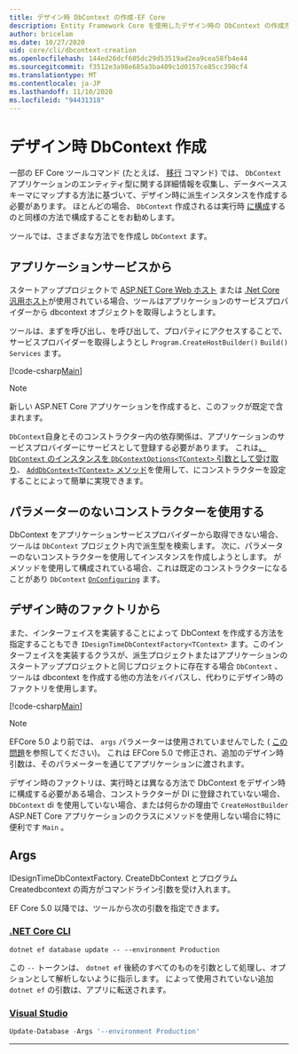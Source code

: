 ```yaml
---
title: デザイン時 DbContext の作成-EF Core
description: Entity Framework Core を使用したデザイン時の DbContext の作成方法
author: bricelam
ms.date: 10/27/2020
uid: core/cli/dbcontext-creation
ms.openlocfilehash: 144ed26dcf605dc29d53519ad2ea9cea58fb4e44
ms.sourcegitcommit: f3512e3a98e685a3ba409c1d0157ce85cc390cf4
ms.translationtype: MT
ms.contentlocale: ja-JP
ms.lasthandoff: 11/10/2020
ms.locfileid: "94431318"
---
```

# <a name="design-time-dbcontext-creation"></a>デザイン時 DbContext 作成

一部の EF Core ツールコマンド (たとえば、 [移行][1] コマンド) では、 `DbContext` アプリケーションのエンティティ型に関する詳細情報を収集し、データベーススキーマにマップする方法に基づいて、デザイン時に派生インスタンスを作成する必要があります。 ほとんどの場合、 `DbContext` 作成されるは実行時 [に構成][2]するのと同様の方法で構成することをお勧めします。

ツールでは、さまざまな方法でを作成し `DbContext` ます。

## <a name="from-application-services"></a>アプリケーションサービスから

スタートアッププロジェクトで [ASP.NET Core Web ホスト][3] または [.Net Core 汎用ホスト][4]が使用されている場合、ツールはアプリケーションのサービスプロバイダーから dbcontext オブジェクトを取得しようとします。

ツールは、まずを呼び出し、を呼び出して、プロパティにアクセスすることで、サービスプロバイダーを取得しようとし `Program.CreateHostBuilder()` `Build()` `Services` ます。

[!code-csharp[Main](../../../samples/core/Miscellaneous/CommandLine/ApplicationService.cs#ApplicationService)]

> [!NOTE]
> 新しい ASP.NET Core アプリケーションを作成すると、このフックが既定で含まれます。

`DbContext`自身とそのコンストラクター内の依存関係は、アプリケーションのサービスプロバイダーにサービスとして登録する必要があります。 これは[、 `DbContext` のインスタンスを `DbContextOptions<TContext>` 引数として受け取り][5]、 [ `AddDbContext<TContext>` メソッド][6]を使用して、にコンストラクターを設定することによって簡単に実現できます。

## <a name="using-a-constructor-with-no-parameters"></a>パラメーターのないコンストラクターを使用する

DbContext をアプリケーションサービスプロバイダーから取得できない場合、ツールは `DbContext` プロジェクト内で派生型を検索します。 次に、パラメーターのないコンストラクターを使用してインスタンスを作成しようとします。 がメソッドを使用して構成されている場合、これは既定のコンストラクターになることがあり `DbContext` [`OnConfiguring`][7] ます。

## <a name="from-a-design-time-factory"></a>デザイン時のファクトリから

また、インターフェイスを実装することによって DbContext を作成する方法を指定することもでき `IDesignTimeDbContextFactory<TContext>` ます。このインターフェイスを実装するクラスが、派生プロジェクトまたはアプリケーションのスタートアッププロジェクトと同じプロジェクトに存在する場合 `DbContext` 、ツールは dbcontext を作成する他の方法をバイパスし、代わりにデザイン時のファクトリを使用します。

[!code-csharp[Main](../../../samples/core/Miscellaneous/CommandLine/BloggingContextFactory.cs#BloggingContextFactory)]

> [!NOTE]
> EFCore 5.0 より前では、 `args` パラメーターは使用されていませんでした ( [この問題][8]を参照してください)。
> これは EFCore 5.0 で修正され、追加のデザイン時引数は、そのパラメーターを通じてアプリケーションに渡されます。

デザイン時のファクトリは、実行時とは異なる方法で DbContext をデザイン時に構成する必要がある場合、コンストラクターが DI に登録されていない場合、 `DbContext` di を使用していない場合、または何らかの理由で `CreateHostBuilder` ASP.NET Core アプリケーションのクラスにメソッドを使用しない場合に特に便利です `Main` 。

## <a name="args"></a>Args

IDesignTimeDbContextFactory. CreateDbContext とプログラム Createdbcontext の両方がコマンドライン引数を受け入れます。

EF Core 5.0 以降では、ツールから次の引数を指定できます。

### <a name="net-core-cli"></a>[.NET Core CLI](#tab/dotnet-core-cli)

```dotnetcli
dotnet ef database update -- --environment Production
```

この `--` トークンは、 `dotnet ef` 後続のすべてのものを引数として処理し、オプションとして解析しないように指示します。 によって使用されていない追加 `dotnet ef` の引数は、アプリに転送されます。

### <a name="visual-studio"></a>[Visual Studio](#tab/vs)

```powershell
Update-Database -Args '--environment Production'
```

***

  [1]: xref:core/managing-schemas/migrations/index
  [2]: xref:core/dbcontext-configuration/index
  [3]: /aspnet/core/fundamentals/host/web-host
  [4]: /aspnet/core/fundamentals/host/generic-host
  [5]: xref:core/dbcontext-configuration/index#constructor-argument
  [6]: xref:core/dbcontext-configuration/index#using-dbcontext-with-dependency-injection
  [7]: xref:core/dbcontext-configuration/index#onconfiguring
  [8]: https://github.com/dotnet/efcore/issues/8332
